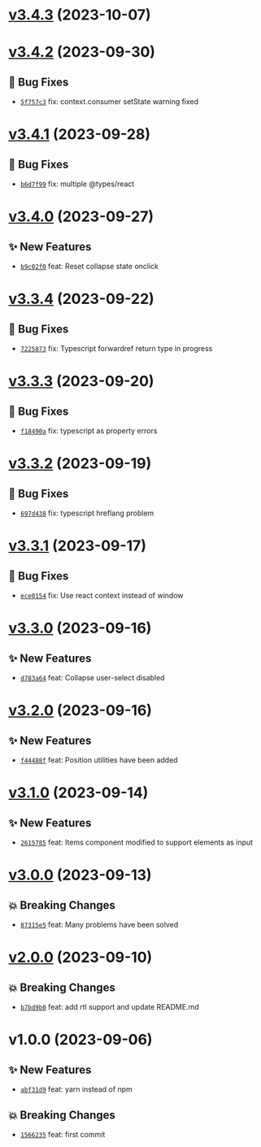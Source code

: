 # [v3.4.3](https://github.com/MoIzadloo/ultimate-react-multilevel-menu/compare/v3.4.2...v3.4.3) (2023-10-07)

# [v3.4.2](https://github.com/MoIzadloo/ultimate-react-multilevel-menu/compare/v3.4.1...v3.4.2) (2023-09-30)

## 🐛 Bug Fixes
- [`5f757c3`](https://github.com/MoIzadloo/ultimate-react-multilevel-menu/commit/5f757c3)  fix: context.consumer setState warning fixed

# [v3.4.1](https://github.com/MoIzadloo/ultimate-react-multilevel-menu/compare/v3.4.0...v3.4.1) (2023-09-28)

## 🐛 Bug Fixes

- [`b6d7f99`](https://github.com/MoIzadloo/ultimate-react-multilevel-menu/commit/b6d7f99) fix: multiple @types/react

# [v3.4.0](https://github.com/MoIzadloo/ultimate-react-multilevel-menu/compare/v3.3.4...v3.4.0) (2023-09-27)

## ✨ New Features

- [`b9c02f0`](https://github.com/MoIzadloo/ultimate-react-multilevel-menu/commit/b9c02f0) feat: Reset collapse state onclick

# [v3.3.4](https://github.com/MoIzadloo/ultimate-react-multilevel-menu/compare/v3.3.3...v3.3.4) (2023-09-22)

## 🐛 Bug Fixes

- [`7225873`](https://github.com/MoIzadloo/ultimate-react-multilevel-menu/commit/7225873) fix: Typescript forwardref return type in progress

# [v3.3.3](https://github.com/MoIzadloo/ultimate-react-multilevel-menu/compare/v3.3.2...v3.3.3) (2023-09-20)

## 🐛 Bug Fixes

- [`f18490a`](https://github.com/MoIzadloo/ultimate-react-multilevel-menu/commit/f18490a) fix: typescript as property errors

# [v3.3.2](https://github.com/MoIzadloo/ultimate-react-multilevel-menu/compare/v3.3.1...v3.3.2) (2023-09-19)

## 🐛 Bug Fixes

- [`697d438`](https://github.com/MoIzadloo/ultimate-react-multilevel-menu/commit/697d438) fix: typescript hreflang problem

# [v3.3.1](https://github.com/MoIzadloo/ultimate-react-multilevel-menu/compare/v3.3.0...v3.3.1) (2023-09-17)

## 🐛 Bug Fixes

- [`ece0154`](https://github.com/MoIzadloo/ultimate-react-multilevel-menu/commit/ece0154) fix: Use react context instead of window

# [v3.3.0](https://github.com/MoIzadloo/ultimate-react-multilevel-menu/compare/v3.2.0...v3.3.0) (2023-09-16)

## ✨ New Features

- [`d783a64`](https://github.com/MoIzadloo/ultimate-react-multilevel-menu/commit/d783a64) feat: Collapse user-select disabled

# [v3.2.0](https://github.com/MoIzadloo/ultimate-react-multilevel-menu/compare/v3.1.0...v3.2.0) (2023-09-16)

## ✨ New Features

- [`f44488f`](https://github.com/MoIzadloo/ultimate-react-multilevel-menu/commit/f44488f) feat: Position utilities have been added

# [v3.1.0](https://github.com/MoIzadloo/ultimate-react-multilevel-menu/compare/v3.0.0...v3.1.0) (2023-09-14)

## ✨ New Features

- [`2615785`](https://github.com/MoIzadloo/ultimate-react-multilevel-menu/commit/2615785) feat: Items component modified to support elements as input

# [v3.0.0](https://github.com/MoIzadloo/ultimate-react-multilevel-menu/compare/v2.0.0...v3.0.0) (2023-09-13)

## 💥 Breaking Changes

- [`87315e5`](https://github.com/MoIzadloo/ultimate-react-multilevel-menu/commit/87315e5) feat: Many problems have been solved

# [v2.0.0](https://github.com/MoIzadloo/ultimate-react-multilevel-menu/compare/v1.0.0...v2.0.0) (2023-09-10)

## 💥 Breaking Changes

- [`b7bd9b0`](https://github.com/MoIzadloo/ultimate-react-multilevel-menu/commit/b7bd9b0) feat: add rtl support and update README.md

# v1.0.0 (2023-09-06)

## ✨ New Features

- [`abf31d9`](https://github.com/MoIzadloo/react-multi-level-menu/commit/abf31d9) feat: yarn instead of npm

## 💥 Breaking Changes

- [`1566235`](https://github.com/MoIzadloo/react-multi-level-menu/commit/1566235) feat: first commit
